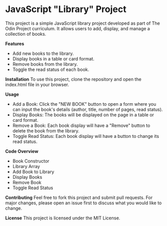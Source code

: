 # JavaScript "Library" Project
This project is a simple JavaScript library project developed as part of The Odin Project curriculum. It allows users to add, display, and manage a collection of books.

**Features**
- Add new books to the library.
- Display books in a table or card format.
- Remove books from the library.
- Toggle the read status of each book.

**Installation**
To use this project, clone the repository and open the index.html file in your browser.

**Usage**
- Add a Book: Click the "NEW BOOK" button to open a form where you can input the book's details (author, title, number of pages, read status).
- Display Books: The books will be displayed on the page in a table or card format.
- Remove a Book: Each book display will have a "Remove" button to delete the book from the library.
- Toggle Read Status: Each book display will have a button to change its read status.

**Code Overview**
- Book Constructor
- Library Array
- Add Book to Library
- Display Books
- Remove Book
- Toggle Read Status

**Contributing**
Feel free to fork this project and submit pull requests. For major changes, please open an issue first to discuss what you would like to change.

**License**
This project is licensed under the MIT License.